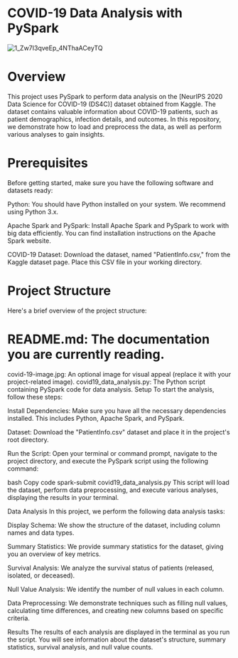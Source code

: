 # COVID-19 Data Analysis with PySpark
![1_Zw7I3qveEp_4NThaACeyTQ](https://github.com/Abdullah28-gheyad/Practical-Session-Spark-SQL-/assets/68871710/89947178-c746-490f-850d-760b5a1b786c)

# Overview
This project uses PySpark to perform data analysis on the [NeurIPS 2020 Data Science for COVID-19 (DS4C)] dataset obtained from Kaggle. The dataset contains valuable information about COVID-19 patients, such as patient demographics, infection details, and outcomes. In this repository, we demonstrate how to load and preprocess the data, as well as perform various analyses to gain insights.

# Prerequisites
Before getting started, make sure you have the following software and datasets ready:

Python: You should have Python installed on your system. We recommend using Python 3.x.

Apache Spark and PySpark: Install Apache Spark and PySpark to work with big data efficiently. You can find installation instructions on the Apache Spark website.

COVID-19 Dataset: Download the dataset, named "PatientInfo.csv," from the Kaggle dataset page. Place this CSV file in your working directory.

# Project Structure
Here's a brief overview of the project structure:

# README.md: The documentation you are currently reading.
covid-19-image.jpg: An optional image for visual appeal (replace it with your project-related image).
covid19_data_analysis.py: The Python script containing PySpark code for data analysis.
Setup
To start the analysis, follow these steps:

Install Dependencies: Make sure you have all the necessary dependencies installed. This includes Python, Apache Spark, and PySpark.

Dataset: Download the "PatientInfo.csv" dataset and place it in the project's root directory.

Run the Script: Open your terminal or command prompt, navigate to the project directory, and execute the PySpark script using the following command:

bash
Copy code
spark-submit covid19_data_analysis.py
This script will load the dataset, perform data preprocessing, and execute various analyses, displaying the results in your terminal.

Data Analysis
In this project, we perform the following data analysis tasks:

Display Schema: We show the structure of the dataset, including column names and data types.

Summary Statistics: We provide summary statistics for the dataset, giving you an overview of key metrics.

Survival Analysis: We analyze the survival status of patients (released, isolated, or deceased).

Null Value Analysis: We identify the number of null values in each column.

Data Preprocessing: We demonstrate techniques such as filling null values, calculating time differences, and creating new columns based on specific criteria.

Results
The results of each analysis are displayed in the terminal as you run the script. You will see information about the dataset's structure, summary statistics, survival analysis, and null value counts.
